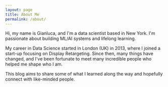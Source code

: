 ```yaml
---
layout: page
title: About Me
permalink: /about/
---
```


Hi, my name is Gianluca, and I'm a data scientist based in New York. I'm passionate about building ML/AI systems and lifelong learning.

My career in Data Science started in London (UK) in 2013, where I joined a start-up focusing on Display Retargeting. Since then, many things have changed, and I've been fortunate to meet many incredible people who helped me shape who I am.

This blog aims to share some of what I learned along the way and hopefully connect with like-minded people.